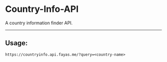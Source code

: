 # Country-Info-API

A country information finder API.

---

## Usage:

```
https://countryinfo.api.fayas.me/?query=<country-name>
```
